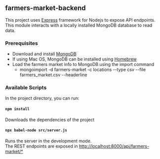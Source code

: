 ## farmers-market-backend

This project uses [Express](https://expressjs.com/) framework for Nodejs to expose API endpoints. This module interacts with a locally installed MongoDB database to read data.

### Prerequisites

+ Download and install [MongoDB](https://www.mongodb.com/download-center)
+ If using Mac OS, MongoDB can be installed using [Homebrew](https://docs.mongodb.com/manual/tutorial/install-mongodb-on-os-x/)
+ Load the farmers market info to MongoDB using the import command  
  + mongoimport -d farmers-market -c locations --type csv --file farmers_market.csv --headerline


### Available Scripts

In the project directory, you can run:

#### `npm install`

Downloads the dependencies of the project

#### `npx babel-node src/server.js`

Runs the server in the development mode.<br />
The REST endpoints are exposed in [http://localhost:8000/api/farmers-market/*](http://localhost:8000) 

